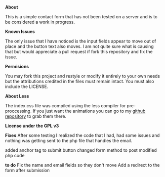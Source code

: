 **About**

This is a simple contact form that has not been tested on a server and is to be considered a work in progress.

**Known Issues**

The only issue that I have noticed is the input fields appear to move out of place and the button text also moves. I am not quite sure what is causing that but would appreciate a pull request if fork this repository and fix the issue.

**Permisions**

You may fork this project and restyle or modify it entirely to your own needs but the attributions credited in the files must remain intact. You must also include the LICENSE.

**About Less**

The index.css file was compiled using the less compiler for pre-proccessing. If you just want the animations you can go to my [github repository](https://github.com/ikeman32/animations) to grab them there.

**License under the GPL v3**

**Fixes**
After some testing I realized the code that I had, had some issues and nothing was getting sent to the php file that handles the email. 

added anchor tag to submit button
changed form method to post
modified php code

**to do**
Fix the name and email fields so they don't move
Add a redirect to the form after submission